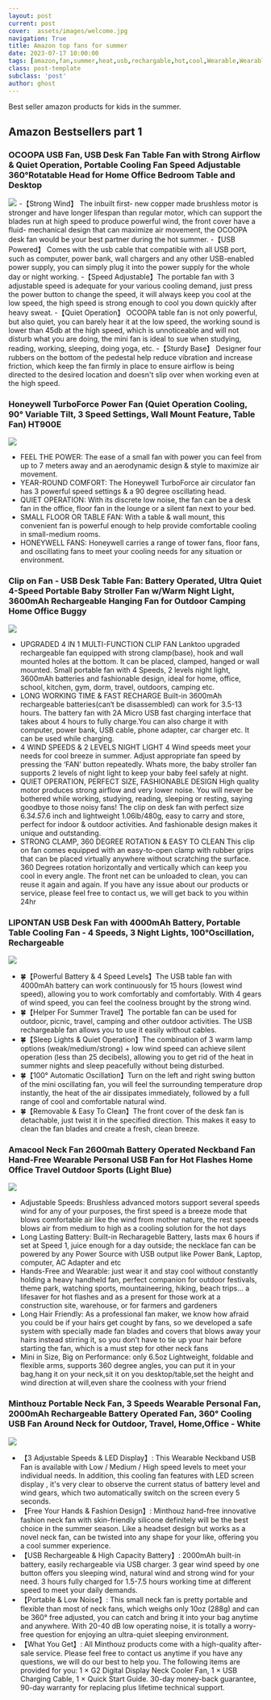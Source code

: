 ```yaml
---
layout: post
current: post
cover:  assets/images/welcome.jpg
navigation: True
title: Amazon top fans for summer
date: 2023-07-17 10:00:00
tags: [amazon,fan,summer,heat,usb,rechargable,hot,cool,Wearable,Wearable-fan]
class: post-template
subclass: 'post'
author: ghost
---
```

Best seller amazon products for kids in the summer.
## Amazon Bestsellers part 1 


### OCOOPA USB Fan, USB Desk Fan Table Fan with Strong Airflow & Quiet Operation, Portable Cooling Fan Speed Adjustable 360°Rotatable Head for Home Office Bedroom Table and Desktop

<a href="https://www.amazon.co.uk/OCOOPA-Operation-Portable-Adjustable-360%C2%B0Rotatable/dp/B086148RDW?keywords=usb+fan&qid=1689899996&sr=8-5&linkCode=li3&tag=abdohesham93-21&linkId=49f9bdecef58304c8f687f913b3c7853&language=en_GB&ref_=as_li_ss_il" target="_blank"><img border="0" src="//ws-eu.amazon-adsystem.com/widgets/q?_encoding=UTF8&ASIN=B086148RDW&Format=_SL250_&ID=AsinImage&MarketPlace=GB&ServiceVersion=20070822&WS=1&tag=abdohesham93-21&language=en_GB" ></a><img src="https://ir-uk.amazon-adsystem.com/e/ir?t=abdohesham93-21&language=en_GB&l=li3&o=2&a=B086148RDW" width="1" height="1" border="0" alt="" style="border:none !important; margin:0px !important;" />
-【Strong Wind】 The inbuilt first- new copper made brushless motor is stronger and have longer lifespan than regular motor, which can support the blades run at high speed to produce powerful wind, the front cover have a fluid- mechanical design that can maximize air movement, the OCOOPA desk fan would be your best partner during the hot summer.
-【USB Powered】 Comes with the usb cable that compatible with all USB port, such as computer, power bank, wall chargers and any other USB-enabled power supply, you can simply plug it into the power supply for the whole day or night working.
-【Speed Adjustable】The portable fan with 3 adjustable speed is adequate for your various cooling demand, just press the power button to change the speed, it will always keep you cool at the low speed, the high speed is strong enough to cool you down quickly after heavy sweat.
-【Quiet Operation】 OCOOPA table fan is not only powerful, but also quiet, you can barely hear it at the low speed, the working sound is lower than 45db at the high speed, which is unnoticeable and will not disturb what you are doing, the mini fan is ideal to sue when studying, reading, working, sleeping, doing yoga, etc.
-【Sturdy Base】 Designer four rubbers on the bottom of the pedestal help reduce vibration and increase friction, which keep the fan firmly in place to ensure airflow is being directed to the desired location and doesn't slip over when working even at the high speed.


### Honeywell TurboForce Power Fan (Quiet Operation Cooling, 90° Variable Tilt, 3 Speed Settings, Wall Mount Feature, Table Fan) HT900E

<a href="https://www.amazon.co.uk/Honeywell-HT900E1-HT900E-Turbo-Fan/dp/B001VEJFT6?pd_rd_w=PrT6f&content-id=amzn1.sym.40f919ed-e530-4b1a-8d7e-39de6587208d&pf_rd_p=40f919ed-e530-4b1a-8d7e-39de6587208d&pf_rd_r=K3Z9ZRQS318DTQTG7WC0&pd_rd_wg=18d1v&pd_rd_r=059189b0-41c9-4519-aa3f-9d0a1feff969&pd_rd_i=B001VEJFT6&psc=1&linkCode=li3&tag=abdohesham93-21&linkId=65623ff606a3a3ef773e62fa48ea623d&language=en_GB&ref_=as_li_ss_il" target="_blank"><img border="0" src="//ws-eu.amazon-adsystem.com/widgets/q?_encoding=UTF8&ASIN=B001VEJFT6&Format=_SL250_&ID=AsinImage&MarketPlace=GB&ServiceVersion=20070822&WS=1&tag=abdohesham93-21&language=en_GB" ></a><img src="https://ir-uk.amazon-adsystem.com/e/ir?t=abdohesham93-21&language=en_GB&l=li3&o=2&a=B001VEJFT6" width="1" height="1" border="0" alt="" style="border:none !important; margin:0px !important;" />
- FEEL THE POWER: The ease of a small fan with power you can feel from up to 7 meters away and an aerodynamic design & style to maximize air movement.
- YEAR-ROUND COMFORT: The Honeywell TurboForce air circulator fan has 3 powerful speed settings & a 90 degree oscillating head.
- QUIET OPERATION: With its discrete low noise, the fan can be a desk fan in the office, floor fan in the lounge or a silent fan next to your bed.
- SMALL FLOOR OR TABLE FAN: With a table & wall mount, this convenient fan is powerful enough to help provide comfortable cooling in small-medium rooms.
- HONEYWELL FANS: Honeywell carries a range of tower fans, floor fans, and oscillating fans to meet your cooling needs for any situation or environment.


### Clip on Fan - USB Desk Table Fan: Battery Operated, Ultra Quiet 4-Speed Portable Baby Stroller Fan w/Warm Night Light, 3600mAh Rechargeable Hanging Fan for Outdoor Camping Home Office Buggy

<a href="https://www.amazon.co.uk/dp/B07RXMLDQW?psc=1&pf_rd_p=7b0d8b34-54be-4fd2-9baf-2d658b11dc53&pf_rd_r=K3Z9ZRQS318DTQTG7WC0&pd_rd_wg=18d1v&pd_rd_w=UrYkd&content-id=amzn1.sym.7b0d8b34-54be-4fd2-9baf-2d658b11dc53&pd_rd_r=059189b0-41c9-4519-aa3f-9d0a1feff969&s=kitchen&sp_csd=d2lkZ2V0TmFtZT1zcF9kZXRhaWxfdGhlbWF0aWM&spLa=ZW5jcnlwdGVkUXVhbGlmaWVyPUExMjlNRTlNOVBVREpEJmVuY3J5cHRlZElkPUEwNDcyNDU0MjY4VExWNEdYSDRXRiZlbmNyeXB0ZWRBZElkPUEwMDIyMDQ2RkY1NkJMRlFIMTI2JndpZGdldE5hbWU9c3BfZGV0YWlsX3RoZW1hdGljJmFjdGlvbj1jbGlja1JlZGlyZWN0JmRvTm90TG9nQ2xpY2s9dHJ1ZQ%3D%3D&linkCode=li3&tag=abdohesham93-21&linkId=ff856a95fad99911d55f6c8c2439fc62&language=en_GB&ref_=as_li_ss_il" target="_blank"><img border="0" src="//ws-eu.amazon-adsystem.com/widgets/q?_encoding=UTF8&ASIN=B07RXMLDQW&Format=_SL250_&ID=AsinImage&MarketPlace=GB&ServiceVersion=20070822&WS=1&tag=abdohesham93-21&language=en_GB" ></a><img src="https://ir-uk.amazon-adsystem.com/e/ir?t=abdohesham93-21&language=en_GB&l=li3&o=2&a=B07RXMLDQW" width="1" height="1" border="0" alt="" style="border:none !important; margin:0px !important;" />
- UPGRADED 4 IN 1 MULTI-FUNCTION CLIP FAN Lanktoo upgraded rechargeable fan equipped with strong clamp(base), hook and wall mounted holes at the bottom. It can be placed, clamped, hanged or wall mounted. Small portable fan with 4 Speeds, 2 levels night light, 3600mAh batteries and fashionable design, ideal for home, office, school, kitchen, gym, dorm, travel, outdoors, camping etc.
- LONG WORKING TIME & FAST RECHARGE Built-in 3600mAh rechargeable batteries(can‘t be disassembled) can work for 3.5-13 hours. The battery fan with 2A Micro USB fast charging interface that takes about 4 hours to fully charge.You can also charge it with computer, power bank, USB cable, phone adapter, car charger etc. It can be used while charging.
- 4 WIND SPEEDS & 2 LEVELS NIGHT LIGHT 4 Wind speeds meet your needs for cool breeze in summer. Adjust appropriate fan speed by pressing the ‘FAN’ button repeatedly. Whats more, the baby stroller fan supports 2 levels of night light to keep your baby feel safely at night.
- QUIET OPERATION, PERFECT SIZE, FASHIONABLE DESIGN High quality motor produces strong airflow and very lower noise. You will never be bothered while working, studying, reading, sleeping or resting, saying goodbye to those noisy fans! The clip on desk fan with perfect size 6.3*4.5*7.6 inch and lightweight 1.06lb/480g, easy to carry and store, perfect for indoor & outdoor activities. And fashionable design makes it unique and outstanding.
- STRONG CLAMP, 360 DEGREE ROTATION & EASY TO CLEAN This clip on fan comes equipped with an easy-to-open clamp with rubber grips that can be placed virtually anywhere without scratching the surface. 360 Degrees rotation horizontally and vertically which can keep you cool in every angle. The front net can be unloaded to clean, you can reuse it again and again. If you have any issue about our products or service, please feel free to contact us, we will get back to you within 24hr


### LIPONTAN USB Desk Fan with 4000mAh Battery, Portable Table Cooling Fan - 4 Speeds, 3 Night Lights, 100°Oscillation, Rechargeable

<a href="https://www.amazon.co.uk/dp/B0BYD73DTS?psc=1&pf_rd_p=84ea1bf1-65a8-4363-b8f5-f0df58cbb686&pf_rd_r=KP2BK2N83QXDA07DA3GG&pd_rd_wg=R7iLP&pd_rd_w=qvP5S&content-id=amzn1.sym.84ea1bf1-65a8-4363-b8f5-f0df58cbb686&pd_rd_r=23c634dd-2606-4a63-b1c2-0d8a37f8644a&s=kitchen&sp_csd=d2lkZ2V0TmFtZT1zcF9kZXRhaWw&linkCode=li3&tag=abdohesham93-21&linkId=250e9bc0fd6e1ca0229c1d54c3c6b8b9&language=en_GB&ref_=as_li_ss_il" target="_blank"><img border="0" src="//ws-eu.amazon-adsystem.com/widgets/q?_encoding=UTF8&ASIN=B0BYD73DTS&Format=_SL250_&ID=AsinImage&MarketPlace=GB&ServiceVersion=20070822&WS=1&tag=abdohesham93-21&language=en_GB" ></a><img src="https://ir-uk.amazon-adsystem.com/e/ir?t=abdohesham93-21&language=en_GB&l=li3&o=2&a=B0BYD73DTS" width="1" height="1" border="0" alt="" style="border:none !important; margin:0px !important;" />
- 🍀【Powerful Battery & 4 Speed Levels】The USB table fan with 4000mAh battery can work continuously for 15 hours (lowest wind speed), allowing you to work comfortably and comfortably. With 4 gears of wind speed, you can feel the coolness brought by the strong wind.
- 🍀【Helper For Summer Travel】The portable fan can be used for outdoor, picnic, travel, camping and other outdoor activities. The USB rechargeable fan allows you to use it easily without cables.
- 🍀【Sleep Lights & Quiet Operation】The combination of 3 warm lamp options (weak/medium/strong) + low wind speed can achieve silent operation (less than 25 decibels), allowing you to get rid of the heat in summer nights and sleep peacefully without being disturbed.
- 🍀【100° Automatic Oscillation】Turn on the left and right swing button of the mini oscillating fan, you will feel the surrounding temperature drop instantly, the heat of the air dissipates immediately, followed by a full range of cool and comfortable natural wind.
- 🍀【Removable & Easy To Clean】The front cover of the desk fan is detachable, just twist it in the specified direction. This makes it easy to clean the fan blades and create a fresh, clean breeze.

### Amacool Neck Fan 2600mah Battery Operated Neckband Fan Hand-Free Wearable Personal USB Fan for Hot Flashes Home Office Travel Outdoor Sports (Light Blue)
<a href="https://www.amazon.co.uk/Operated-Neckband-Hand-Free-Wearable-Personal-Light-Blue/dp/B089FC7C6V?crid=1WMWPKGRG85N7&keywords=wearable+fan&qid=1689900238&s=kitchen&sprefix=wear%2Ckitchen%2C75&sr=1-5&linkCode=li3&tag=abdohesham93-21&linkId=1f08d4fb80cd1d8ac94fea41a146a8f0&language=en_GB&ref_=as_li_ss_il" target="_blank"><img border="0" src="//ws-eu.amazon-adsystem.com/widgets/q?_encoding=UTF8&ASIN=B089FC7C6V&Format=_SL250_&ID=AsinImage&MarketPlace=GB&ServiceVersion=20070822&WS=1&tag=abdohesham93-21&language=en_GB" ></a><img src="https://ir-uk.amazon-adsystem.com/e/ir?t=abdohesham93-21&language=en_GB&l=li3&o=2&a=B089FC7C6V" width="1" height="1" border="0" alt="" style="border:none !important; margin:0px !important;" />
- Adjustable Speeds: Brushless advanced motors support several speeds wind for any of your purposes, the first speed is a breeze mode that blows comfortable air like the wind from mother nature, the rest speeds blows air from medium to high as a cooling solution for the hot days
- Long Lasting Battery: Built-in Recharageble Battery, lasts max 6 hours if set at Speed 1, juice enough for a day outside; the necklace fan can be powered by any Power Source with USB output like Power Bank, Laptop, computer, AC Adapter and etc
- Hands-Free and Wearable: just wear it and stay cool without constantly holding a heavy handheld fan, perfect companion for outdoor festivals, theme park, watching sports, mountaineering, hiking, beach trips... a lifesaver for hot flashes and as a present for those work at a construction site, warehouse, or for farmers and gardeners
- Long Hair Friendly: As a professional fan maker, we know how afraid you could be if your hairs get cought by fans, so we developed a safe system with specially made fan blades and covers that blows away your hairs instead stirring it, so you don’t have to tie up your hair before starting the fan, which is a must step for other neck fans
- Mini in Size, Big on Performance: only 6.5oz Lightweight, foldable and flexible arms, supports 360 degree angles, you can put it in your bag,hang it on your neck,sit it on you desktop/table,set the height and wind direction at will,even share the coolness with your friend

### Minthouz Portable Neck Fan, 3 Speeds Wearable Personal Fan, 2000mAh Rechargeable Battery Operated Fan, 360° Cooling USB Fan Around Neck for Outdoor, Travel, Home,Office - White
<a href="https://www.amazon.co.uk/Minthouz-Portable-Wearable-Bladeless-Rechargeable/dp/B098Q8KF5F?crid=1WMWPKGRG85N7&keywords=wearable%2Bfan&qid=1689900238&s=kitchen&sprefix=wear%2Ckitchen%2C75&sr=1-1-spons&sp_csd=d2lkZ2V0TmFtZT1zcF9hdGY&th=1&linkCode=li3&tag=abdohesham93-21&linkId=700192a496a689c5c8f7812aad052d83&language=en_GB&ref_=as_li_ss_il" target="_blank"><img border="0" src="//ws-eu.amazon-adsystem.com/widgets/q?_encoding=UTF8&ASIN=B098Q8KF5F&Format=_SL250_&ID=AsinImage&MarketPlace=GB&ServiceVersion=20070822&WS=1&tag=abdohesham93-21&language=en_GB" ></a><img src="https://ir-uk.amazon-adsystem.com/e/ir?t=abdohesham93-21&language=en_GB&l=li3&o=2&a=B098Q8KF5F" width="1" height="1" border="0" alt="" style="border:none !important; margin:0px !important;" />
- 【3 Adjustable Speeds & LED Display】: This Wearable Neckband USB Fan is available with Low / Medium / High speed levels to meet your individual needs. In addition, this cooling fan features with LED screen display , it's very clear to observe the current status of battery level and wind gears, which two automatically switch on the screen every 5 seconds.
- 【Free Your Hands & Fashion Design】: Minthouz hand-free innovative fashion neck fan with skin-friendly silicone definitely will be the best choice in the summer season. Like a headset design but works as a novel neck fan, can be twisted into any shape for your like, offering you a cool summer experience.
- 【USB Rechargeable & High Capacity Battery】: 2000mAh built-in battery, easily rechargeable via USB charger. 3 gear wind speed by one button offers you sleeping wind, natural wind and strong wind for your need. 3 hours fully charged for 1.5-7.5 hours working time at different speed to meet your daily demands.
- 【Portable & Low Noise】: This small neck fan is pretty portable and flexible than most of neck fans, which weighs only 10oz (288g) and can be 360° free adjusted, you can catch and bring it into your bag anytime and anywhere. With 20-40 dB low operating noise, it is totally a worry-free question for enjoying an ultra-quiet sleeping environment.
- 【What You Get】: All Minthouz products come with a high-quality after-sale service. Please feel free to contact us anytime if you have any questions, we will do our best to help you. The following items are provided for you: 1 × G2 Digital Display Neck Cooler Fan, 1 × USB Charging Cable, 1 × Quick Start Guide. 30-day money-back guarantee, 90-day warranty for replacing plus lifetime technical support.
